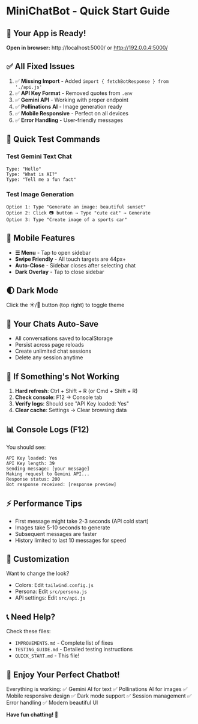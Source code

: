 # MiniChatBot - Quick Start Guide

## 🚀 Your App is Ready!

**Open in browser:** http://localhost:5000/ or http://192.0.0.4:5000/

## ✅ All Fixed Issues

1. ✅ **Missing Import** - Added `import { fetchBotResponse } from './api.js'`
2. ✅ **API Key Format** - Removed quotes from `.env`
3. ✅ **Gemini API** - Working with proper endpoint
4. ✅ **Pollinations AI** - Image generation ready
5. ✅ **Mobile Responsive** - Perfect on all devices
6. ✅ **Error Handling** - User-friendly messages

## 🎯 Quick Test Commands

### Test Gemini Text Chat
```
Type: "Hello"
Type: "What is AI?"
Type: "Tell me a fun fact"
```

### Test Image Generation
```
Option 1: Type "Generate an image: beautiful sunset"
Option 2: Click 📷 button → Type "cute cat" → Generate
Option 3: Type "Create image of a sports car"
```

## 📱 Mobile Features

- **☰ Menu** - Tap to open sidebar
- **Swipe Friendly** - All touch targets are 44px+
- **Auto-Close** - Sidebar closes after selecting chat
- **Dark Overlay** - Tap to close sidebar

## 🌓 Dark Mode

Click the ☀️/🌙 button (top right) to toggle theme

## 💾 Your Chats Auto-Save

- All conversations saved to localStorage
- Persist across page reloads
- Create unlimited chat sessions
- Delete any session anytime

## 🐛 If Something's Not Working

1. **Hard refresh**: Ctrl + Shift + R (or Cmd + Shift + R)
2. **Check console**: F12 → Console tab
3. **Verify logs**: Should see "API Key loaded: Yes"
4. **Clear cache**: Settings → Clear browsing data

## 📊 Console Logs (F12)

You should see:
```
API Key loaded: Yes
API Key length: 39
Sending message: [your message]
Making request to Gemini API...
Response status: 200
Bot response received: [response preview]
```

## ⚡ Performance Tips

- First message might take 2-3 seconds (API cold start)
- Images take 5-10 seconds to generate
- Subsequent messages are faster
- History limited to last 10 messages for speed

## 🎨 Customization

Want to change the look?
- Colors: Edit `tailwind.config.js`
- Persona: Edit `src/persona.js`
- API settings: Edit `src/api.js`

## 📞 Need Help?

Check these files:
- `IMPROVEMENTS.md` - Complete list of fixes
- `TESTING_GUIDE.md` - Detailed testing instructions
- `QUICK_START.md` - This file!

## 🎉 Enjoy Your Perfect Chatbot!

Everything is working:
✅ Gemini AI for text
✅ Pollinations AI for images
✅ Mobile responsive design
✅ Dark mode support
✅ Session management
✅ Error handling
✅ Modern beautiful UI

**Have fun chatting! 🚀**
